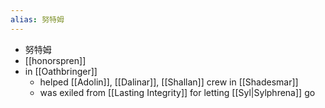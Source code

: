 ```yaml
---
alias: 努特姆
---
```

- 努特姆
- [[honorspren]]
- in [[Oathbringer]]
	- helped [[Adolin]], [[Dalinar]], [[Shallan]] crew in [[Shadesmar]]
	- was exiled from [[Lasting Integrity]] for letting [[Syl|Sylphrena]] go
